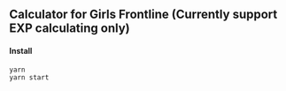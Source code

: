 ## Calculator for Girls Frontline (Currently support EXP calculating only)

#### Install

```bash
yarn
yarn start
```
